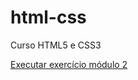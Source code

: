 # html-css
 Curso HTML5 e CSS3

<a href="https://nogueira237.github.io/html-css/exercíciosmod2/DesafioModulo2/paginaprincipal.html" target="_blank" rel="external">Executar exercício módulo 2</a>
